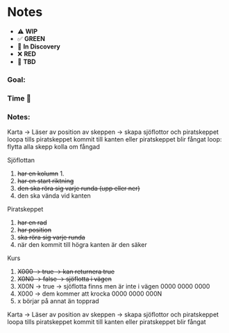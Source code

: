# Notes

* ⚠️ **WIP**
* ✅ **GREEN**
* 🧠 **In Discovery**
* ❌ **RED**
* 📝 **TBD**

### Goal:
### Time 🍅
### Notes:

Karta ->
Läser av position av skeppen -> skapa sjöflottor och piratskeppet
loopa tills piratskeppet kommit till kanten eller piratskeppet blir fångat
loop:
flytta alla skepp
kolla om fångad

Sjöflottan
1. ~~har en kolumn~~
    1.
2. ~~har en start riktning~~
2. ~~den ska röra sig varje runda (upp eller ner)~~
3. den ska vända vid kanten

Piratskeppet
1. ~~har en rad~~
2. ~~har position~~
2. ~~ska röra sig varje runda~~
3. när den kommit till högra kanten är den säker

Kurs
1. ~~X000 -> true -> kan returnera true~~
2. ~~X0N0 -> false -> sjöflotta i vägen~~
3. X00N -> true -> sjöflotta finns men är inte i vägen
   0000
   0000
   0000
4. X000 -> dem kommer att krocka
   0000
   0000
   000N
5. x börjar på annat än topprad

Karta ->
Läser av position av skeppen -> skapa sjöflottor och piratskeppet
loopa tills piratskeppet kommit till kanten eller piratskeppet blir fångat